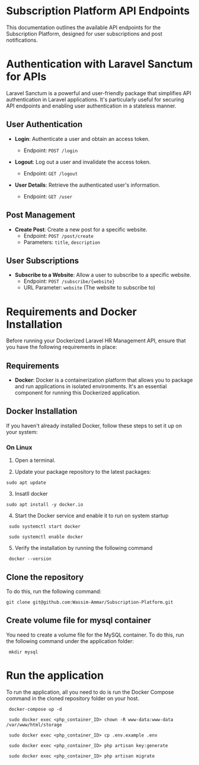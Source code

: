 # Subscription Platform API Endpoints

This documentation outlines the available API endpoints for the Subscription Platform, designed for user subscriptions and post notifications.

# Authentication with Laravel Sanctum for APIs

Laravel Sanctum is a powerful and user-friendly package that simplifies API authentication in Laravel applications. It's particularly useful for securing API endpoints and enabling user authentication in a stateless manner.

## User Authentication

- **Login**: Authenticate a user and obtain an access token.

  - Endpoint: `POST /login`

- **Logout**: Log out a user and invalidate the access token.

  - Endpoint: `GET /logout`

- **User Details**: Retrieve the authenticated user's information.
  - Endpoint: `GET /user`

## Post Management

- **Create Post**: Create a new post for a specific website.
  - Endpoint: `POST /post/create`
  - Parameters: `title`, `description`

## User Subscriptions

- **Subscribe to a Website**: Allow a user to subscribe to a specific website.
  - Endpoint: `POST /subscribe/{website}`
  - URL Parameter: `website` (The website to subscribe to)

# Requirements and Docker Installation

Before running your Dockerized Laravel HR Management API, ensure that you have the following requirements in place:

## Requirements

- **Docker**: Docker is a containerization platform that allows you to package and run applications in isolated environments. It's an essential component for running this Dockerized application.

## Docker Installation

If you haven't already installed Docker, follow these steps to set it up on your system:

### On Linux

1. Open a terminal.

2. Update your package repository to the latest packages:

```
sudo apt update
```

3. Insatll docker

```
sudo apt install -y docker.io
```

4. Start the Docker service and enable it to run on system startup

```
 sudo systemctl start docker
```

```
 sudo systemctl enable docker
```

5. Verify the installation by running the following command

```
 docker --version
```

## Clone the repository

To do this, run the following command:

```
git clone git@github.com:Wassim-Ammar/Subscription-Platform.git
```

## Create volume file for mysql container

You need to create a volume file for the MySQL container. To do this, run the following command under the application folder:

```
 mkdir mysql
```

# Run the application

To run the application, all you need to do is run the Docker Compose command in the cloned repository folder on your host.

```
 docker-compose up -d
```

```
 sudo docker exec <php_container_ID> chown -R www-data:www-data /var/www/html/storage
```

```
 sudo docker exec <php_container_ID> cp .env.example .env
```

```
 sudo docker exec <php_container_ID> php artisan key:generate
```

```
 sudo docker exec <php_container_ID> php artisan migrate
```
